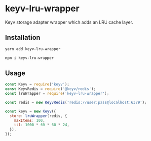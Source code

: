# keyv-lru-wrapper
Keyv storage adapter wrapper which adds an LRU cache layer.

## Installation
```bash
yarn add keyv-lru-wrapper

npm i keyv-lru-wrapper
```

## Usage
```js
const Keyv = require('keyv');
const KeyvRedis = require('@keyv/redis');
const lruWrapper = require('keyv-lru-wrapper');

const redis = new KeyvRedis('redis://user:pass@localhost:6379');

const keyv = new Keyv({
  store: lruWrapper(redis, {
    maxItems: 100,
    ttl: 1000 * 60 * 60 * 24,
  }),
});
```
